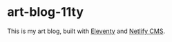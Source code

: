 # art-blog-11ty
This is my art blog, built with [Eleventy](https://www.11ty.dev/) and [Netlify CMS](https://www.netlifycms.org/).
